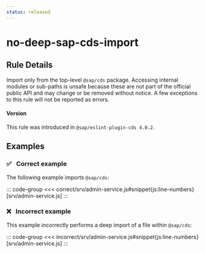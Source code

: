 ```yaml
---
status: released
---
```


<script setup>
  import PlaygroundBadge from '../../components/PlaygroundBadge.vue'
</script>

# no-deep-sap-cds-import

## Rule Details

Import only from the top-level `@sap/cds` package. Accessing internal modules or sub-paths is unsafe because these are not part of the official public API and may change or be removed without notice.
A few exceptions to this rule will not be reported as errors.

#### Version
This rule was introduced in `@sap/eslint-plugin-cds 4.0.2`.

## Examples

### ✅ &nbsp; Correct example

The following example imports `@sap/cds`:

::: code-group
<<< correct/srv/admin-service.js#snippet{js:line-numbers} [srv/admin-service.js]
:::
<PlaygroundBadge
  name="no-deep-sap-cds-import"
  kind="correct"
  :files="['srv/admin-service.js']"
/>

### ❌ &nbsp; Incorrect example

This example incorrectly performs a deep import of a file within `@sap/cds`:

::: code-group
<<< incorrect/srv/admin-service.js#snippet{js:line-numbers} [srv/admin-service.js]
:::
<PlaygroundBadge
  name="no-deep-sap-cds-import"
  kind="incorrect"
  :files="['srv/admin-service.js']"
/>

